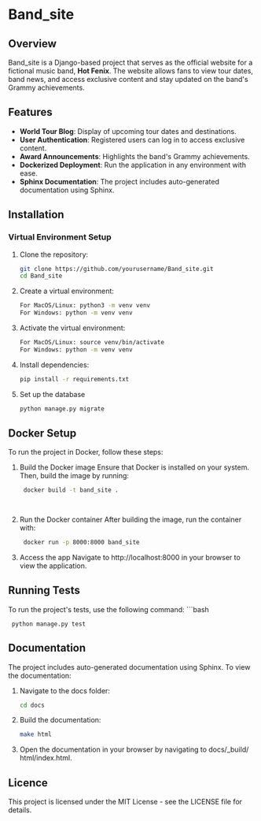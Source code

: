 # Band_site

## Overview
Band_site is a Django-based project that serves as the official website for a fictional music band, **Hot Fenix**. The website allows fans to view tour dates, band news, and access exclusive content and stay updated on the band's Grammy achievements.

## Features
- **World Tour Blog**: Display of upcoming tour dates and destinations.
- **User Authentication**: Registered users can log in to access exclusive content.
- **Award Announcements**: Highlights the band's Grammy achievements.
- **Dockerized Deployment**: Run the application in any environment with ease.
- **Sphinx Documentation**: The project includes auto-generated documentation using Sphinx.

## Installation

### Virtual Environment Setup
1. Clone the repository:
   ```bash
   git clone https://github.com/yourusername/Band_site.git
   cd Band_site


2. Create a virtual environment:
   ```bash
   For MacOS/Linux: python3 -m venv venv
   For Windows: python -m venv venv


3. Activate the virtual environment:
   ```bash
   For MacOS/Linux: source venv/bin/activate
   For Windows: python -m venv venv


5. Install dependencies:
   ```bash
   pip install -r requirements.txt


7. Set up the database
   ```bash
   python manage.py migrate


## Docker Setup

To run the project in Docker, follow these steps:

1. Build the Docker image
  Ensure that Docker is installed on your system. Then, build the image by running:
   ```bash
    docker build -t band_site .

  
2. Run the Docker container
  After building the image, run the container with:
   ```bash
    docker run -p 8000:8000 band_site


3. Access the app
  Navigate to http://localhost:8000 in your browser to view the application. 


  ##  Running Tests

  To run the project's tests, use the following command:
    ```bash
    
     python manage.py test


## Documentation

The project includes auto-generated documentation using Sphinx. To view the documentation:

1. Navigate to the docs folder:
   ```bash
   cd docs


2. Build the documentation:
    ```bash
   make html


3. Open the documentation in your browser by navigating to docs/_build/ html/index.html.
  

  ## Licence 

  This project is licensed under the MIT License - see the LICENSE file for details.



 







